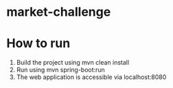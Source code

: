 # market-challenge

# How to run

 1. Build the project using mvn clean install
 2. Run using mvn spring-boot:run
 3. The web application is accessible via localhost:8080
